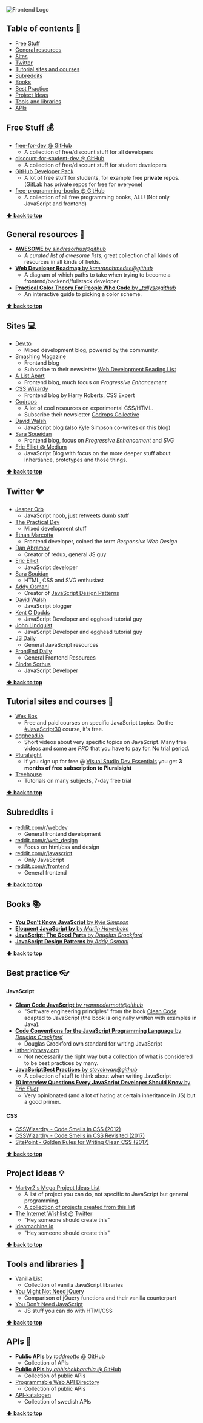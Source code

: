 <img src="images/frontend.png" alt="Frontend Logo">

## Table of contents :bookmark:

* [Free Stuff](#free-stuff-moneybag)
* [General resources](#general-resources-floppy-disk)
* [Sites](#sites-computer)
* [Twitter](#twitter-bird)
* [Tutorial sites and courses](#tutorial-sites-and-courses-open_book)
* [Subreddits](#subreddits-information_source)
* [Books](#books-books)
* [Best Practice](#best-practice-eyeglasses)
* [Project Ideas](#project-ideas-bulb)
* [Tools and libraries](#tools-and-libraries)
* [APIs](#apis-satellite)


## Free Stuff :moneybag:


* [free-for-dev @ GitHub](https://github.com/ripienaar/free-for-dev)
    - A collection of free/discount stuff for all developers
* [discount-for-student-dev @ GitHub](https://github.com/AchoArnold/discount-for-student-dev)
    - A collection of free/discount stuff for student developers
* [GitHub Developer Pack](https://education.github.com/pack)
    - A lot of free stuff for students, for example free **private** repos. ([GitLab](https://about.gitlab.com/) has private repos for free for everyone)
* [free-programming-books @ GitHub](https://github.com/vhf/free-programming-books/blob/master/free-programming-books.md)
    - A collection of all free programming books, ALL! (Not only JavaScript and frontend)

**[⬆ back to top](#table-of-contents-bookmark)**

## General resources :floppy_disk:

* [__AWESOME__ by _sindresorhus@github_](https://github.com/sindresorhus/awesome)
    - _A curated list of awesome lists_, great collection of all kinds of resources in all kinds of fields.
* [__Web Developer Roadmap__ by _kamranahmedse@github_](https://github.com/kamranahmedse/developer-roadmap)
    - A diagram of which paths to take when trying to become a frontend/backend/fullstack developer
* [__Practical Color Theory For People Who Code__ by __tallys@github_](https://tallys.github.io/color-theory/)
    - An interactive guide to picking a color scheme.

**[⬆ back to top](#table-of-contents-bookmark)**

## Sites :computer:

* [Dev.to](https://dev.to/)
    - Mixed development blog, powered by the community.
* [Smashing Magazine](https://www.smashingmagazine.com/)
    - Frontend blog
    - Subscribe to their newsletter [Web Development Reading List](https://www.smashingmagazine.com/tag/web-development-reading-list/)
* [A List Apart](https://alistapart.com/)
    - Frontend blog, much focus on _Progressive Enhancement_
* [CSS Wizardy](https://csswizardry.com/)
    - Frontend blog by Harry Roberts, CSS Expert
* [Codrops](https://tympanus.net/codrops/)
    - A lot of cool resources on experimental CSS/HTML.
    - Subscribe their newsletter [Codrops Collective](https://tympanus.net/codrops/collective/)
* [David Walsh](https://davidwalsh.name/)
    -  JavaScript blog (also Kyle Simpson co-writes on this blog)
* [Sara Soueidan](https://sarasoueidan.com/)
    - Frontend blog, focus on _Progressive Enhancement_ and _SVG_
* [Eric Elliot @ Medium](https://medium.com/@_ericelliott)
    - JavaScript Blog with focus on the more deeper stuff about Inhertiance, prototypes and those things.

**[⬆ back to top](#table-of-contents-bookmark)**

## Twitter :bird:

* [Jesper Orb](https://twitter.com/jesperorb)
    - JavaScript noob, just retweets dumb stuff
* [The Practical Dev](https://twitter.com/ThePracticalDev)
    - Mixed development stuff
* [Ethan Marcotte](https://twitter.com/beep)
    - Frontend developer, coined the term _Responsive Web Design_
* [Dan Abramov](https://twitter.com/dan_abramov)
    - Creator of redux, general JS guy
* [Eric Elliot](https://twitter.com/_ericelliott)
    - JavaScript developer
* [Sara Souidan](https://twitter.com/SaraSoueidan)
    - HTML, CSS and SVG enthusiast
* [Addy Osmani](https://twitter.com/addyosmani)
    - Creator of [JavaScript Design Patterns](https://addyosmani.com/resources/essentialjsdesignpatterns/book/)
* [David Walsh](https://twitter.com/davidwalshblog)
    - JavaScript blogger
* [Kent C Dodds](https://twitter.com/kentcdodds)
    - JavaScript Developer and egghead tutorial guy
* [John Lindquist](https://twitter.com/johnlindquist)
    - JavaScript Developer and egghead tutorial guy
* [JS Daily](https://twitter.com/JavaScriptDaily)
    - General JavaScript resources
* [FrontEnd Daily](https://twitter.com/FrontEndDaily)
    - General Frontend Resources
* [Sindre Sorhus](https://twitter.com/sindresorhus)
    - JavaScript Developer

**[⬆ back to top](#table-of-contents-bookmark)**

## Tutorial sites and courses :open_book:

* [Wes Bos](http://wesbos.com/)
    - Free and paid courses on specific JavaScript topics. Do the [#JavaScript30](https://javascript30.com/) course, it's free.
* [egghead.io](https://egghead.io/)
    - Short videos about very specific topics on JavaScript. Many free videos and some are _PRO_ that you have to pay for. No trial period.
* [Pluralsight](https://www.pluralsight.com/)
    - If you sign up for free @ [Visual Studio Dev Essentials](https://www.visualstudio.com/dev-essentials/) you get **3 months of free subscription to Pluralsight**
* [Treehouse](https://teamtreehouse.com/)
    - Tutorials on many subjects, 7-day free trial

**[⬆ back to top](#table-of-contents-bookmark)**

## Subreddits :information_source:

* [reddit.com/r/webdev](https://www.reddit.com/r/webdev/)
    - General frontend development
* [reddit.com/r/web_design](https://www.reddit.com/r/web_design/)   
    - Focus on html/css and design
* [reddit.com/r/javascript](https://www.reddit.com/r/javascript/)
    - Only JavaScript
* [reddit.com/r/frontend](https://www.reddit.com/r/Frontend/)
    - General frontend

**[⬆ back to top](#table-of-contents-bookmark)**

## Books :books:

* [__You Don't Know JavaScript__ by _Kyle Simpson_](https://github.com/getify/You-Dont-Know-JS)
* [__Eloquent JavaScript by__ by _Marijn Haverbeke_](http://eloquentjavascript.net/)
* [__JavaScript: The Good Parts__ by _Douglas Crockford_](http://shop.oreilly.com/product/9780596517748.do)
* [__JavaScript Design Patterns__ by _Addy Osmani_](https://addyosmani.com/resources/essentialjsdesignpatterns/book/)

**[⬆ back to top](#table-of-contents-bookmark)**

## Best practice :eyeglasses:

#### JavaScript 

* [__Clean Code JavaScript__ by _ryanmcdermott@github_](https://github.com/ryanmcdermott/clean-code-javascript)
    - "Software engineering principles" from the book [Clean Code](https://www.amazon.com/Clean-Code-Handbook-Software-Craftsmanship/dp/0132350882) adapted to JavaScript (the book is originally written with examples in Java).
* [__Code Conventions for the JavaScript Programming Language__ by _Douglas Crockford_](http://javascript.crockford.com/code.html)
    - Douglas Crockford own standard for writing JavaScript
* [jstherightway.org](http://jstherightway.org/)
    -  Not necessarily the right way but a collection of what is considered to be best practices by many.
* [__JavaScriptBest Practices__  by _stevekwan@github_](https://github.com/stevekwan/best-practices/blob/master/javascript/best-practices.md)
    - A collection of stuff to think about when writing JavaScript
* [__10 interview Questions Every JavaScript Developer Should Know__ by _Eric Elliot_](https://medium.com/javascript-scene/10-interview-questions-every-javascript-developer-should-know-6fa6bdf5ad95#.qcy8ey1ky)
    - Very opinionated (and a lot of hating at certain inheritance in JS) but a good primer.

#### CSS

* [CSSWizardry - Code Smells in CSS (2012)](https://csswizardry.com/2012/11/code-smells-in-css/)
* [CSSWizardry - Code Smells in CSS Revisited (2017)](https://csswizardry.com/2017/02/code-smells-in-css-revisited/)
* [SitePoint - Golden Rules for Writing Clean CSS (2017)](https://www.sitepoint.com/golden-guidelines-for-writing-clean-css/)

**[⬆ back to top](#table-of-contents-bookmark)**

## Project ideas :bulb:

* [Martyr2's Mega Project Ideas List](http://www.dreamincode.net/forums/topic/78802-martyr2s-mega-project-ideas-list/)
    - A list of project you can do, not specific to JavaScript but general programming.
    - [A collection of projects created from this list](https://github.com/karan/Projects-Solutions/blob/master/README.md)
* [The Internet Wishlist @ Twitter](https://twitter.com/theiwl) 
    - "Hey someone should create this"
* [Ideamachine.io](http://www.ideamachine.io/)
    - "Hey someone should create this"

**[⬆ back to top](#table-of-contents-bookmark)**

## Tools and libraries :hammer:

* [Vanilla List](http://www.vanillalist.com/)
    - Collection of vanilla JavaScript libraries
* [You Might Not Need jQuery](http://youmightnotneedjquery.com/)
    - Comparison of jQuery functions and their vanilla counterpart
* [You Don't Need JavaScript](https://github.com/you-dont-need/You-Dont-Need-Javascript)
    - JS stuff you can do with HTMl/CSS

**[⬆ back to top](#table-of-contents-bookmark)**

## APIs :satellite:

* [**Public APIs** by _toddmotto_ @ GitHub](https://github.com/toddmotto/public-apis)
    - Collection of APIs
* [**Public APIs** by _abhishekbanthia_ @ GitHub](https://github.com/abhishekbanthia/Public-APIs)
    - Collection of public APIs
* [Programmable Web API Directory](https://www.programmableweb.com/category/all/apis)
    - Collection of public APIs
* [API-katalogen](http://apikatalogen.se/)
    - Collection of swedish APIs

**[⬆ back to top](#table-of-contents-bookmark)**

